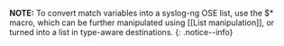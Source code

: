 **NOTE:** To convert match variables into a syslog-ng OSE list, use the \$\*
macro, which can be further manipulated using [[List manipulation]],
or turned into a list in type-aware destinations.
{: .notice--info}